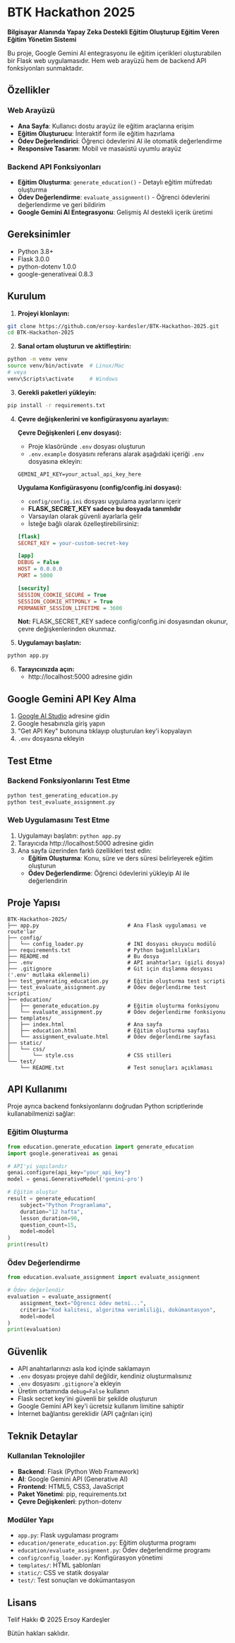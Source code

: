 # BTK Hackathon 2025

**Bilgisayar Alanında Yapay Zeka Destekli Eğitim Oluşturup Eğitim Veren Eğitim Yönetim Sistemi**

Bu proje, Google Gemini AI entegrasyonu ile eğitim içerikleri oluşturabilen bir Flask web uygulamasıdır. Hem web arayüzü hem de backend API fonksiyonları sunmaktadır.

## Özellikler

### Web Arayüzü
- **Ana Sayfa**: Kullanıcı dostu arayüz ile eğitim araçlarına erişim
- **Eğitim Oluşturucu**: İnteraktif form ile eğitim hazırlama
- **Ödev Değerlendirici**: Öğrenci ödevlerini AI ile otomatik değerlendirme
- **Responsive Tasarım**: Mobil ve masaüstü uyumlu arayüz

### Backend API Fonksiyonları
- **Eğitim Oluşturma**: `generate_education()` - Detaylı eğitim müfredatı oluşturma
- **Ödev Değerlendirme**: `evaluate_assignment()` - Öğrenci ödevlerini değerlendirme ve geri bildirim
- **Google Gemini AI Entegrasyonu**: Gelişmiş AI destekli içerik üretimi

## Gereksinimler

- Python 3.8+
- Flask 3.0.0
- python-dotenv 1.0.0
- google-generativeai 0.8.3

## Kurulum

1. **Projeyi klonlayın:**
```bash
git clone https://github.com/ersoy-kardesler/BTK-Hackathon-2025.git
cd BTK-Hackathon-2025
```

2. **Sanal ortam oluşturun ve aktifleştirin:**
```bash
python -m venv venv
source venv/bin/activate  # Linux/Mac
# veya
venv\Scripts\activate     # Windows
```

3. **Gerekli paketleri yükleyin:**
```bash
pip install -r requirements.txt
```

4. **Çevre değişkenlerini ve konfigürasyonu ayarlayın:**

   **Çevre Değişkenleri (.env dosyası):**
   - Proje klasöründe `.env` dosyası oluşturun
   - `.env.example` dosyasını referans alarak aşağıdaki içeriği `.env` dosyasına ekleyin:
   ```env
   GEMINI_API_KEY=your_actual_api_key_here
   ```

   **Uygulama Konfigürasyonu (config/config.ini dosyası):**
   - `config/config.ini` dosyası uygulama ayarlarını içerir
   - **FLASK_SECRET_KEY sadece bu dosyada tanımlıdır**
   - Varsayılan olarak güvenli ayarlarla gelir
   - İsteğe bağlı olarak özelleştirebilirsiniz:
   ```ini
   [flask]
   SECRET_KEY = your-custom-secret-key

   [app]
   DEBUG = False
   HOST = 0.0.0.0
   PORT = 5000

   [security]
   SESSION_COOKIE_SECURE = True
   SESSION_COOKIE_HTTPONLY = True
   PERMANENT_SESSION_LIFETIME = 3600
   ```

   **Not:** FLASK_SECRET_KEY sadece config/config.ini dosyasından okunur, çevre değişkenlerinden okunmaz.

5. **Uygulamayı başlatın:**
```bash
python app.py
```

6. **Tarayıcınızda açın:**
   - http://localhost:5000 adresine gidin

## Google Gemini API Key Alma

1. [Google AI Studio](https://aistudio.google.com/) adresine gidin
2. Google hesabınızla giriş yapın
3. "Get API Key" butonuna tıklayıp oluşturulan key'i kopyalayın
4. `.env` dosyasına ekleyin

## Test Etme

### Backend Fonksiyonlarını Test Etme
```bash
python test_generating_education.py
python test_evaluate_assignment.py
```

### Web Uygulamasını Test Etme
1. Uygulamayı başlatın: `python app.py`
2. Tarayıcıda http://localhost:5000 adresine gidin
3. Ana sayfa üzerinden farklı özellikleri test edin:
   - **Eğitim Oluşturma**: Konu, süre ve ders süresi belirleyerek eğitim oluşturun
   - **Ödev Değerlendirme**: Öğrenci ödevlerini yükleyip AI ile değerlendirin

## Proje Yapısı

```
BTK-Hackathon-2025/
├── app.py                            # Ana Flask uygulaması ve route'lar
├── config/
│   └── config_loader.py              # INI dosyası okuyucu modülü
├── requirements.txt                  # Python bağımlılıkları
├── README.md                         # Bu dosya
├── .env                              # API anahtarları (gizli dosya)
├── .gitignore                        # Git için dışlanma dosyası ('.env' mutlaka eklenmeli)
├── test_generating_education.py      # Eğitim oluşturma test scripti
├── test_evaluate_assignment.py       # Ödev değerlendirme test scripti
├── education/
│   ├── generate_education.py         # Eğitim oluşturma fonksiyonu
│   └── evaluate_assignment.py        # Ödev değerlendirme fonksiyonu
├── templates/
│   ├── index.html                    # Ana sayfa
│   ├── education.html                # Eğitim oluşturma sayfası
│   └── assignment_evaluate.html      # Ödev değerlendirme sayfası
├── static/
│   └── css/
│       └── style.css                 # CSS stilleri
└── test/
    └── README.txt                    # Test sonuçları açıklaması
```

## API Kullanımı

Proje ayrıca backend fonksiyonlarını doğrudan Python scriptlerinde kullanabilmenizi sağlar:

### Eğitim Oluşturma
```python
from education.generate_education import generate_education
import google.generativeai as genai

# API'yi yapılandır
genai.configure(api_key="your_api_key")
model = genai.GenerativeModel('gemini-pro')

# Eğitim oluştur
result = generate_education(
    subject="Python Programlama",
    duration="12 hafta",
    lesson_duration=90,
    question_count=15,
    model=model
)
print(result)
```

### Ödev Değerlendirme
```python
from education.evaluate_assignment import evaluate_assignment

# Ödev değerlendir
evaluation = evaluate_assignment(
    assignment_text="Öğrenci ödev metni...",
    criteria="Kod kalitesi, algoritma verimliliği, dokümantasyon",
    model=model
)
print(evaluation)
```

## Güvenlik

- API anahtarlarınızı asla kod içinde saklamayın
- `.env` dosyası projeye dahil değildir, kendiniz oluşturmalısınız
- `.env` dosyasını `.gitignore`'a ekleyin
- Üretim ortamında `debug=False` kullanın
- Flask secret key'ini güvenli bir şekilde oluşturun
- Google Gemini API key'i ücretsiz kullanım limitine sahiptir
- İnternet bağlantısı gereklidir (API çağrıları için)

## Teknik Detaylar

### Kullanılan Teknolojiler
- **Backend**: Flask (Python Web Framework)
- **AI**: Google Gemini API (Generative AI)
- **Frontend**: HTML5, CSS3, JavaScript
- **Paket Yönetimi**: pip, requirements.txt
- **Çevre Değişkenleri**: python-dotenv

### Modüler Yapı
- `app.py`: Flask uygulaması programı
- `education/generate_education.py`: Eğitim oluşturma programı
- `education/evaluate_assignment.py`: Ödev değerlendirme programı
- `config/config_loader.py`: Konfigürasyon yönetimi
- `templates/`: HTML şablonları
- `static/`: CSS ve statik dosyalar
- `test/`: Test sonuçları ve dokümantasyon

## Lisans

Telif Hakkı © 2025 Ersoy Kardeşler

Bütün hakları saklıdır.
